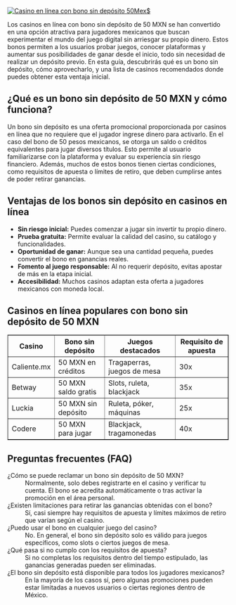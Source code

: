 [![Casino en línea con bono sin depósito 50Mex$](https://123-caf.pages.dev/gitsignup.png)](https://vrmoo.ru/Bt82HjjY)

<p>Los casinos en línea con bono sin depósito de 50 MXN se han convertido en una opción atractiva para jugadores mexicanos que buscan experimentar el mundo del juego digital sin arriesgar su propio dinero. Estos bonos permiten a los usuarios probar juegos, conocer plataformas y aumentar sus posibilidades de ganar desde el inicio, todo sin necesidad de realizar un depósito previo. En esta guía, descubrirás qué es un bono sin depósito, cómo aprovecharlo, y una lista de casinos recomendados donde puedes obtener esta ventaja inicial.</p>  <h2>¿Qué es un bono sin depósito de 50 MXN y cómo funciona?</h2> <p>Un bono sin depósito es una oferta promocional proporcionada por casinos en línea que no requiere que el jugador ingrese dinero para activarlo. En el caso del bono de 50 pesos mexicanos, se otorga un saldo o créditos equivalentes para jugar diversos títulos. Esto permite al usuario familiarizarse con la plataforma y evaluar su experiencia sin riesgo financiero. Además, muchos de estos bonos tienen ciertas condiciones, como requisitos de apuesta o límites de retiro, que deben cumplirse antes de poder retirar ganancias.</p>  <h2>Ventajas de los bonos sin depósito en casinos en línea</h2> <ul>   <li><strong>Sin riesgo inicial:</strong> Puedes comenzar a jugar sin invertir tu propio dinero.</li>   <li><strong>Prueba gratuita:</strong> Permite evaluar la calidad del casino, su catálogo y funcionalidades.</li>   <li><strong>Oportunidad de ganar:</strong> Aunque sea una cantidad pequeña, puedes convertir el bono en ganancias reales.</li>   <li><strong>Fomento al juego responsable:</strong> Al no requerir depósito, evitas apostar de más en la etapa inicial.</li>   <li><strong>Accesibilidad:</strong> Muchos casinos adaptan esta oferta a jugadores mexicanos con moneda local.</li> </ul>  <h2>Casinos en línea populares con bono sin depósito de 50 MXN</h2> <table border="1" cellpadding="8" cellspacing="0">   <thead>     <tr>       <th>Casino</th>       <th>Bono sin depósito</th>       <th>Juegos destacados</th>       <th>Requisito de apuesta</th>     </tr>   </thead>   <tbody>     <tr>       <td>Caliente.mx</td>       <td>50 MXN en créditos</td>       <td>Tragaperras, juegos de mesa</td>       <td>30x</td>     </tr>     <tr>       <td>Betway</td>       <td>50 MXN saldo gratis</td>       <td>Slots, ruleta, blackjack</td>       <td>35x</td>     </tr>     <tr>       <td>Luckia</td>       <td>50 MXN sin depósito</td>       <td>Ruleta, póker, máquinas</td>       <td>25x</td>     </tr>     <tr>       <td>Codere</td>       <td>50 MXN para jugar</td>       <td>Blackjack, tragamonedas</td>       <td>40x</td>     </tr>   </tbody> </table>  <h2>Preguntas frecuentes (FAQ)</h2> <dl>   <dt>¿Cómo se puede reclamar un bono sin depósito de 50 MXN?</dt>   <dd>Normalmente, solo debes registrarte en el casino y verificar tu cuenta. El bono se acredita automáticamente o tras activar la promoción en el área personal.</dd>    <dt>¿Existen limitaciones para retirar las ganancias obtenidas con el bono?</dt>   <dd>Sí, casi siempre hay requisitos de apuesta y límites máximos de retiro que varían según el casino.</dd>    <dt>¿Puedo usar el bono en cualquier juego del casino?</dt>   <dd>No. En general, el bono sin depósito solo es válido para juegos específicos, como slots o ciertos juegos de mesa.</dd>    <dt>¿Qué pasa si no cumplo con los requisitos de apuesta?</dt>   <dd>Si no completas los requisitos dentro del tiempo estipulado, las ganancias generadas pueden ser eliminadas.</dd>    <dt>¿El bono sin depósito está disponible para todos los jugadores mexicanos?</dt>   <dd>En la mayoría de los casos sí, pero algunas promociones pueden estar limitadas a nuevos usuarios o ciertas regiones dentro de México.</dd> </dl>